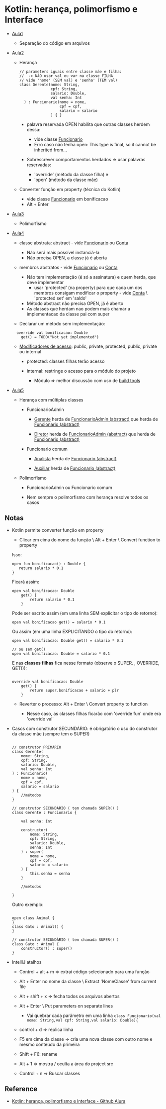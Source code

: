 # Kotlin: herança, polimorfismo e Interface

  - [Aula1](src/main/kotlin/aula1/main.kt)
    
    - Separação do código em arquivos

  - [Aula2](src/main/kotlin/aula2/main.kt)
    
    - Herança
      
      ```
      // parameters iguais entre classe mãe e filha:
      //  -> NÃO usar val ou var na classe FILHA
      // vide 'nome' (SEM val) e 'senha' (TEM val)
      class Gerente(nome: String,
                    cpf: String,
                    salario: Double,
                    val senha: Int
        ) : Funcionario(nome = nome,
                        cpf = cpf,
                        salario = salario
                    ) { }
      ```
      - palavra reservada OPEN habilita que outras classes herdem dessa:
      
        - vide classe [Funcionario](src/main/kotlin/aula2/Funcionario.kt)
        - Erro caso não tenha open: This type is final, so it cannot be inherited from...
        
      - Sobrescrever comportamentos herdados => usar palavras reservadas:
        - 'override' (método da classe filha) e 
        - 'open' (método da classe mãe)
        
    - Converter função em property (técnica do Kotlin)
      - vide classe [Funcionario](src/main/kotlin/aula2/Funcionario.kt) em bonificacao
      - Alt + Enter
    
  - [Aula3](src/main/kotlin/aula3/main.kt)
    
    - Polimorfismo

  - [Aula4](src/main/kotlin/aula4/main.kt)

    - classe abstrata: abstract - vide [Funcionario](src/main/kotlin/aula4/Funcionario.kt) ou [Conta](src/main/kotlin/aula4/Conta.kt) 
      
      - Não será mais possível instanciá-la
      - Não precisa OPEN, a classe já é aberta
        
    - membros abstratos - vide [Funcionario](src/main/kotlin/aula4/Funcionario.kt) ou [Conta](src/main/kotlin/aula4/Conta.kt)  
      
      - Não tem implementação (é só a assinatura) e quem herda, que deve implementar
        - usar 'protected' (na property) para que cada um dos membros consigam modificar o property - vide [Conta](src/main/kotlin/aula4/Conta.kt) \ 'protected set' em 'saldo'
      - Método abstract não precisa OPEN, já é aberto
      - As classes que herdam nao podem mais chamar a implementacao da classe pai com super
    
    - Declarar um método sem implementação:
      
    ```      
      override val bonificacao: Double
        get() = TODO("Not yet implemented")
    ```
        
    - [Modificadores de acesso](https://khan.github.io/kotlin-for-python-developers/#visibility-modifiers): public, private, protected, public, private ou internal
      
      - protected: classes filhas terão acesso
        
      - internal: restringe o acesso para o módulo do projeto
        
        - Módulo => melhor discussão com uso de [build tools](https://medium.com/@alex.felipe/entenda-o-que-s%C3%A3o-build-tools-do-mundo-java-682a26e38ff2) 

  - [Aula5](src/main/kotlin/aula5/main.kt)
    
    - Herança com múltiplas classes
      
      - FuncionarioAdmin
        
        - [Gerente](src/main/kotlin/aula5/Gerente.kt) herda de [FuncionarioAdmin (abstract)](src/main/kotlin/aula5/FuncionarioAdmin.kt) que herda de [Funcionario (abstract)](src/main/kotlin/aula5/Funcionario.kt)
        
        - [Diretor](src/main/kotlin/aula5/Diretor.kt) herda de [FuncionarioAdmin (abstract)](src/main/kotlin/aula5/FuncionarioAdmin.kt) que herda de [Funcionario (abstract)](src/main/kotlin/aula5/Funcionario.kt)
          
      - Funcionario comum
        
        - [Analista](src/main/kotlin/aula5/Analista.kt) herda de [Funcionario (abstract)](src/main/kotlin/aula5/Funcionario.kt)
        
        - [Auxiliar](src/main/kotlin/aula5/Auxiliar.kt) herda de [Funcionario (abstract)](src/main/kotlin/aula5/Funcionario.kt)
        
    - Polimorfismo
      
      - FuncionarioAdmin ou Funcionario comum 
        
      - Nem sempre o polimorfismo com herança resolve todos os casos
    
## Notas

  - Kotlin permite converter função em property
    
     - Clicar em cima do nome da função \ Alt + Enter \ Convert function to property     
     
    Isso:
     ```
     open fun bonificacao() : Double {
        return salario * 0.1
     }
    ```
    
    Ficará assim:
    ```
    open val bonificacao: Double
        get() {
            return salario * 0.1
        }
    ```
    
    Pode ser escrito assim (em uma linha SEM explicitar o tipo do retorno):
    
    ```
    open val bonificacao get() = salario * 0.1
    ```
   
    Ou assim (em uma linha EXPLICITANDO o tipo do retorno):

    ```
    open val bonificacao: Double get() = salario * 0.1

    // ou sem get()
    open val bonificacao: Double = salario * 0.1
    
    ```
 
    E nas **classes filhas** fica nesse formato (observe o SUPER. , OVERRIDE, GET()):
    
    ```
    
    override val bonificacao: Double
        get() {
            return super.bonificacao + salario + plr
        }
    
    ```
    
    - Reverter o processo: Alt + Enter \ Convert property to function
      
      - Nesse caso, as classes filhas ficarão com 'override fun' onde era 'override val'
    
  - Casos com construtor SECUNDÁRIO: é obrigatório o uso do construtor da classe mãe (sempre tem o SUPER)
    
    ```
    
    // construtor PRIMÁRIO
    class Gerente(
        nome: String,
        cpf: String,
        salario: Double,
        val senha: Int
    ) : Funcionario(
        nome = nome,
        cpf = cpf,
        salario = salario
    ) {
        //métodos
    }
    
    // construtor SECUNDÁRIO ( tem chamada SUPER() )
    class Gerente : Funcionario {

        val senha: Int

        constructor(
            nome: String,
            cpf: String,
            salario: Double,
            senha: Int
        ) : super(
            nome = nome,
            cpf = cpf,
            salario = salario
        ) {
            this.senha = senha
        }

        //métodos

    }  
    
    ```        
    Outro exemplo: 
    
    ```
           
    open class Animal {
    }
    class Gato : Animal() {
    }
    
    // construtor SECUNDÁRIO ( tem chamada SUPER() )
    class Gato : Animal {
        constructor() : super()
    }
    
    ```

  - IntelliJ atalhos

    - Control + alt + m => extrai código selecionado para uma função
    
    - Alt + Enter no nome da classe \ Extract 'NomeClasse' from current file
    
    - Alt + shift + x => fecha todos os arquivos abertos
      
    - Alt + Enter \ Put parameters on separate lines
      - Vai quebrar cada parâmetro em uma linha
      ```class Funcionario(val nome: String,val cpf: String,val salario: Double){```

    - control + d => replica linha
    
    - F5 em cima da classe => cria uma nova classe com outro nome e mesmo conteúdo da primeira

    - Shift + F6: rename
      
    - Alt + 1 => mostra / oculta a área do project src
    
    - Control + n => Buscar classes 

## Reference

  - [Kotlin: herança, polimorfismo e Interface - Github Alura](https://github.com/alura-cursos/kotlin-oo-heranca-polimorfismo-interfaces)